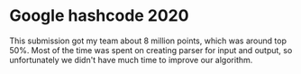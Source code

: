 # Google hashcode 2020

This submission got my team about 8 million points, which was around top 50%. Most of the time was spent on creating parser for input and output, so unfortunately we didn't have much time to improve our algorithm. 

